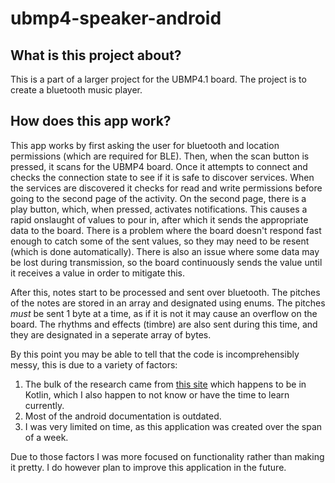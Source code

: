 # ubmp4-speaker-android

## **What is this project about?**

This is a part of a larger project for the UBMP4.1 board. The project is to create a bluetooth music player.

## **How does this app work?**

This app works by first asking the user for bluetooth and location permissions (which are required for BLE). Then, when the scan button is pressed, it scans for the UBMP4 board. Once it attempts to connect and checks the connection state to see if it is safe to discover services. When the services are discovered it checks for read and write permissions before going to the second page of the activity. On the second page, there is a play button, which, when pressed, activates notifications. This causes a rapid onslaught of values to pour in, after which it sends the appropriate data to the board. There is a problem where the board doesn't respond fast enough to catch some of the sent values, so they may need to be resent (which is done automatically). There is also an issue where some data may be lost during transmission, so the board continuously sends the value until it receives a value in order to mitigate this.

After this, notes start to be processed and sent over bluetooth. The pitches of the notes are stored in an array and designated using enums. The pitches *must* be sent 1 byte at a time, as if it is not it may cause an overflow on the board. The rhythms and effects (timbre) are also sent during this time, and they are designated in a seperate array of bytes.

By this point you may be able to tell that the code is incomprehensibly messy, this is due to a variety of factors:

1. The bulk of the research came from [this site](https://punchthrough.com/android-ble-guide/) which happens to be in Kotlin, which I also happen to not know or have the time to learn currently.
2. Most of the android documentation is outdated.
3. I was very limited on time, as this application was created over the span of a week.

Due to those factors I was more focused on functionality rather than making it pretty. I do however plan to improve this application in the future.